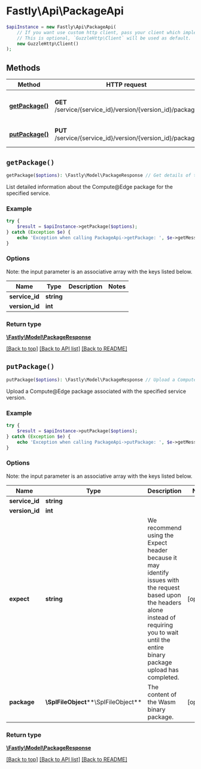 # Fastly\Api\PackageApi


```php
$apiInstance = new Fastly\Api\PackageApi(
    // If you want use custom http client, pass your client which implements `GuzzleHttp\ClientInterface`.
    // This is optional, `GuzzleHttp\Client` will be used as default.
    new GuzzleHttp\Client()
);
```

## Methods

Method | HTTP request | Description
------------- | ------------- | -------------
[**getPackage()**](PackageApi.md#getPackage) | **GET** /service/{service_id}/version/{version_id}/package | Get details of the service&#39;s Compute@Edge package.
[**putPackage()**](PackageApi.md#putPackage) | **PUT** /service/{service_id}/version/{version_id}/package | Upload a Compute@Edge package.


## `getPackage()`

```php
getPackage($options): \Fastly\Model\PackageResponse // Get details of the service's Compute@Edge package.
```

List detailed information about the Compute@Edge package for the specified service.

### Example
```php
try {
    $result = $apiInstance->getPackage($options);
} catch (Exception $e) {
    echo 'Exception when calling PackageApi->getPackage: ', $e->getMessage(), PHP_EOL;
}
```

### Options

Note: the input parameter is an associative array with the keys listed below.

Name | Type | Description  | Notes
------------- | ------------- | ------------- | -------------
**service_id** | **string** |  |
**version_id** | **int** |  |

### Return type

[**\Fastly\Model\PackageResponse**](../Model/PackageResponse.md)

[[Back to top]](#) [[Back to API list]](../../README.md#endpoints)
[[Back to README]](../../README.md)

## `putPackage()`

```php
putPackage($options): \Fastly\Model\PackageResponse // Upload a Compute@Edge package.
```

Upload a Compute@Edge package associated with the specified service version.

### Example
```php
try {
    $result = $apiInstance->putPackage($options);
} catch (Exception $e) {
    echo 'Exception when calling PackageApi->putPackage: ', $e->getMessage(), PHP_EOL;
}
```

### Options

Note: the input parameter is an associative array with the keys listed below.

Name | Type | Description  | Notes
------------- | ------------- | ------------- | -------------
**service_id** | **string** |  |
**version_id** | **int** |  |
**expect** | **string** | We recommend using the Expect header because it may identify issues with the request based upon the headers alone instead of requiring you to wait until the entire binary package upload has completed. | [optional]
**package** | **\SplFileObject****\SplFileObject** | The content of the Wasm binary package. | [optional]

### Return type

[**\Fastly\Model\PackageResponse**](../Model/PackageResponse.md)

[[Back to top]](#) [[Back to API list]](../../README.md#endpoints)
[[Back to README]](../../README.md)
